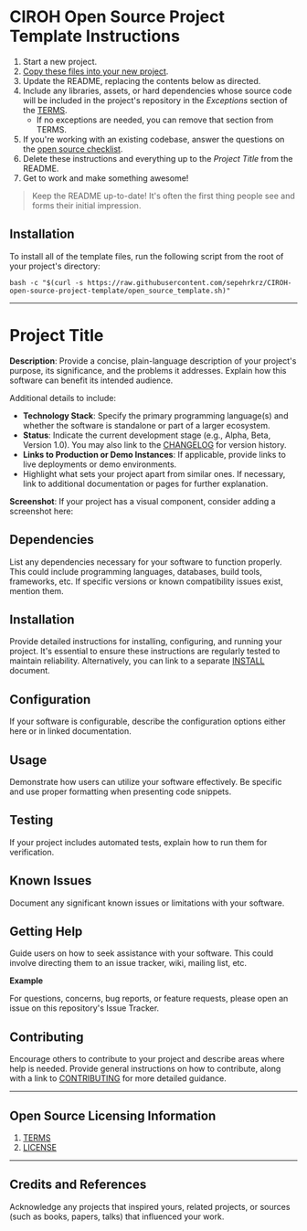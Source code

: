 # CIROH Open Source Project Template Instructions

1. Start a new project.
2. [Copy these files into your new project](#installation).
3. Update the README, replacing the contents below as directed.
4. Include any libraries, assets, or hard dependencies whose source code will be included in the project's repository in the _Exceptions_ section of the [TERMS](TERMS.md).
   - If no exceptions are needed, you can remove that section from TERMS.
5. If you're working with an existing codebase, answer the questions on the [open source checklist](opensource-checklist.md).
6. Delete these instructions and everything up to the _Project Title_ from the README.
7. Get to work and make something awesome!

> Keep the README up-to-date! It's often the first thing people see and forms their initial impression.

## Installation

To install all of the template files, run the following script from the root of your project's directory:

```
bash -c "$(curl -s https://raw.githubusercontent.com/sepehrkrz/CIROH-open-source-project-template/open_source_template.sh)"
```

----

# Project Title

**Description**: 
Provide a concise, plain-language description of your project's purpose, its significance, and the problems it addresses. Explain how this software can benefit its intended audience.

Additional details to include:

- **Technology Stack**: Specify the primary programming language(s) and whether the software is standalone or part of a larger ecosystem.
- **Status**: Indicate the current development stage (e.g., Alpha, Beta, Version 1.0). You may also link to the [CHANGELOG](CHANGELOG.md) for version history.
- **Links to Production or Demo Instances**: If applicable, provide links to live deployments or demo environments.
- Highlight what sets your project apart from similar ones. If necessary, link to additional documentation or pages for further explanation.

**Screenshot**: 
If your project has a visual component, consider adding a screenshot here:



## Dependencies

List any dependencies necessary for your software to function properly. This could include programming languages, databases, build tools, frameworks, etc. If specific versions or known compatibility issues exist, mention them.

## Installation

Provide detailed instructions for installing, configuring, and running your project. It's essential to ensure these instructions are regularly tested to maintain reliability. Alternatively, you can link to a separate [INSTALL](INSTALL.md) document.

## Configuration

If your software is configurable, describe the configuration options either here or in linked documentation.

## Usage

Demonstrate how users can utilize your software effectively. Be specific and use proper formatting when presenting code snippets.

## Testing

If your project includes automated tests, explain how to run them for verification.

## Known Issues

Document any significant known issues or limitations with your software.

## Getting Help

Guide users on how to seek assistance with your software. This could involve directing them to an issue tracker, wiki, mailing list, etc.

**Example**

For questions, concerns, bug reports, or feature requests, please open an issue on this repository's Issue Tracker.

## Contributing

Encourage others to contribute to your project and describe areas where help is needed. Provide general instructions on how to contribute, along with a link to [CONTRIBUTING](CONTRIBUTING.md) for more detailed guidance.

----

## Open Source Licensing Information

1. [TERMS](TERMS.md)
2. [LICENSE](LICENSE)

----

## Credits and References

Acknowledge any projects that inspired yours, related projects, or sources (such as books, papers, talks) that influenced your work.
